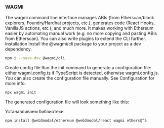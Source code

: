 ### WAGMI
The wagmi command line interface manages ABIs (from Etherscan/block explorers, Foundry/Hardhat projects, etc.), generates code (React Hooks, VanillaJS actions, etc.), and much more. It makes working with Ethereum easier by automating manual work (e.g. no more copying and pasting ABIs from Etherscan). You can also write plugins to extend the CLI further.</br>
Installation
Install the @wagmi/cli package to your project as a dev dependency.

```bash
npm i --save-dev @wagmi/cli
```
Create config file
Run the init command to generate a configuration file: either wagmi.config.ts if TypeScript is detected, otherwise wagmi.config.js. You can also create the configuration file manually. See Configuration for more info.
```bash
npx wagmi init
```
The generated configuration file will look something like this:


Устанавливаем библиотеки
```bash
npm install @web3modal/ethereum @web3modal/react wagmi ethers@^5
```
